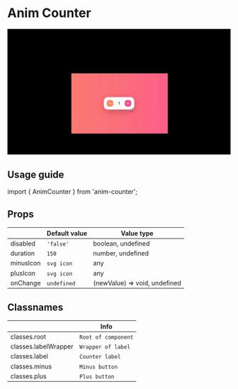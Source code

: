 # Anim Counter

![](./demo.gif)

## Usage guide

import { AnimCounter } from 'anim-counter';

## Props

|                |Default value                          |Value type                         |
|----------------|-------------------------------|-----------------------------|
|disabled|`'false'`|boolean, undefined|
|duration|`150`|number, undefined|
|minusIcon|`svg icon`|any|
|plusIcon|`svg icon`|any|
|onChange|`undefined`|(newValue) => void, undefined|

## Classnames

|                |Info                                                   |
|----------------|-------------------------------|
|classes.root|`Root of component`|
|classes.labelWrapper|`Wrapper of label`|
|classes.label|`Counter label`|
|classes.minus|`Minus button`|
|classes.plus|`Plus button`|